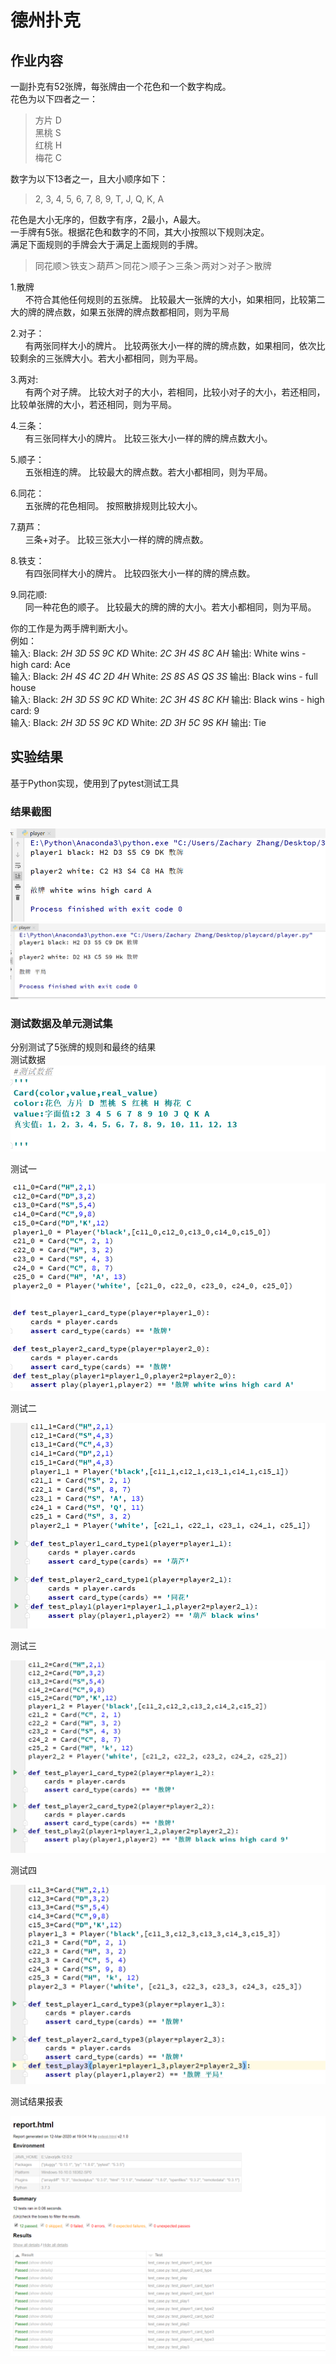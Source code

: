 # 德州扑克
## 作业内容
一副扑克有52张牌，每张牌由一个花色和一个数字构成。  
花色为以下四者之一：  
> 方片 D  
> 黑桃 S  
> 红桃 H  
> 梅花 C  

数字为以下13者之一，且大小顺序如下：  
> 2, 3, 4, 5, 6, 7, 8, 9, T, J, Q, K, A  

花色是大小无序的，但数字有序，2最小，A最大。  
一手牌有5张。根据花色和数字的不同，其大小按照以下规则决定。  
满足下面规则的手牌会大于满足上面规则的手牌。  
> 同花顺＞铁支＞葫芦＞同花＞顺子＞三条＞两对＞对子＞散牌  

1.散牌  
&nbsp;&nbsp;&nbsp;&nbsp;&nbsp;&nbsp;不符合其他任何规则的五张牌。 比较最大一张牌的大小，如果相同，比较第二大的牌的牌点数，如果五张牌的牌点数都相同，则为平局  

2.对子：  
&nbsp;&nbsp;&nbsp;&nbsp;&nbsp;&nbsp;有两张同样大小的牌片。 比较两张大小一样的牌的牌点数，如果相同，依次比较剩余的三张牌大小。若大小都相同，则为平局。  

3.两对:  
&nbsp;&nbsp;&nbsp;&nbsp;&nbsp;&nbsp;有两个对子牌。 比较大对子的大小，若相同，比较小对子的大小，若还相同，比较单张牌的大小，若还相同，则为平局。  

4.三条：  
&nbsp;&nbsp;&nbsp;&nbsp;&nbsp;&nbsp;有三张同样大小的牌片。 比较三张大小一样的牌的牌点数大小。  

5.顺子：  
&nbsp;&nbsp;&nbsp;&nbsp;&nbsp;&nbsp;五张相连的牌。 比较最大的牌点数。若大小都相同，则为平局。  

6.同花：  
&nbsp;&nbsp;&nbsp;&nbsp;&nbsp;&nbsp;五张牌的花色相同。 按照散排规则比较大小。  

7.葫芦：  
&nbsp;&nbsp;&nbsp;&nbsp;&nbsp;&nbsp;三条+对子。 比较三张大小一样的牌的牌点数。  

8.铁支：  
&nbsp;&nbsp;&nbsp;&nbsp;&nbsp;&nbsp;有四张同样大小的牌片。 比较四张大小一样的牌的牌点数。  

9.同花顺:  
&nbsp;&nbsp;&nbsp;&nbsp;&nbsp;&nbsp;同一种花色的顺子。 比较最大的牌的牌的大小。若大小都相同，则为平局。  

你的工作是为两手牌判断大小。  
例如：  
输入: Black: *2H 3D 5S 9C KD* White: *2C 3H 4S 8C AH* 输出: White wins - high card: Ace  
输入: Black: *2H 4S 4C 2D 4H* White: *2S 8S AS QS 3S* 输出: Black wins - full house   
输入: Black: *2H 3D 5S 9C KD* White: *2C 3H 4S 8C KH* 输出: Black wins - high card: 9   
输入: Black: *2H 3D 5S 9C KD* White: *2D 3H 5C 9S KH* 输出: Tie   

## 实验结果
基于Python实现，使用到了pytest测试工具  
### 结果截图
![alt 实验结果截图](result11.png)
![alt 实验结果截图](result.png)
### 测试数据及单元测试集
分别测试了5张牌的规则和最终的结果  
测试数据  
![alt 测试数据](test_data.png)  

测试一

![alt 测试一](test1.png)

测试二

![alt 测试二](test2.png)

测试三

![alt 测试三](test3.png)

测试四

![alt 测试四](test4.png)

测试结果报表

![alt 报表](report.png)



  